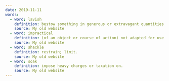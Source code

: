 ```yaml
---
date: 2019-11-11
words:
  - word: lavish
    definition: bestow something in generous or extravagant quantities on.
    source: My old website
  - word: impractical
    definition: (of an object or course of action) not adapted for use or action; not sensible or realistic.
    source: My old website
  - word: shackle
    definition: restrain; limit.
    source: My old website
  - word: soak
    definition: impose heavy charges or taxation on.
    source: My old website
---
```

